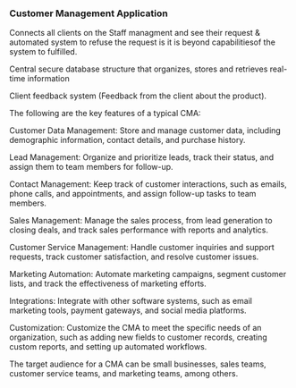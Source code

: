 ###  Customer Management Application

Connects all clients on the Staff managment and see their request & automated system to refuse the request is it is beyond capabilitiesof the system to fulfilled.

Central secure database structure that organizes, stores and retrieves real-time information

Client feedback system (Feedback from the client about the product).

The following are the key features of a typical CMA:

Customer Data Management: Store and manage customer data, including demographic information, contact details, and purchase history.

Lead Management: Organize and prioritize leads, track their status, and assign them to team members for follow-up.

Contact Management: Keep track of customer interactions, such as emails, phone calls, and appointments, and assign follow-up tasks to team members.

Sales Management: Manage the sales process, from lead generation to closing deals, and track sales performance with reports and analytics.

Customer Service Management: Handle customer inquiries and support requests, track customer satisfaction, and resolve customer issues.

Marketing Automation: Automate marketing campaigns, segment customer lists, and track the effectiveness of marketing efforts.

Integrations: Integrate with other software systems, such as email marketing tools, payment gateways, and social media platforms.

Customization: Customize the CMA to meet the specific needs of an organization, such as adding new fields to customer records, creating custom reports, and setting up automated workflows.

The target audience for a CMA can be small businesses, sales teams, customer service teams, and marketing teams, among others.

